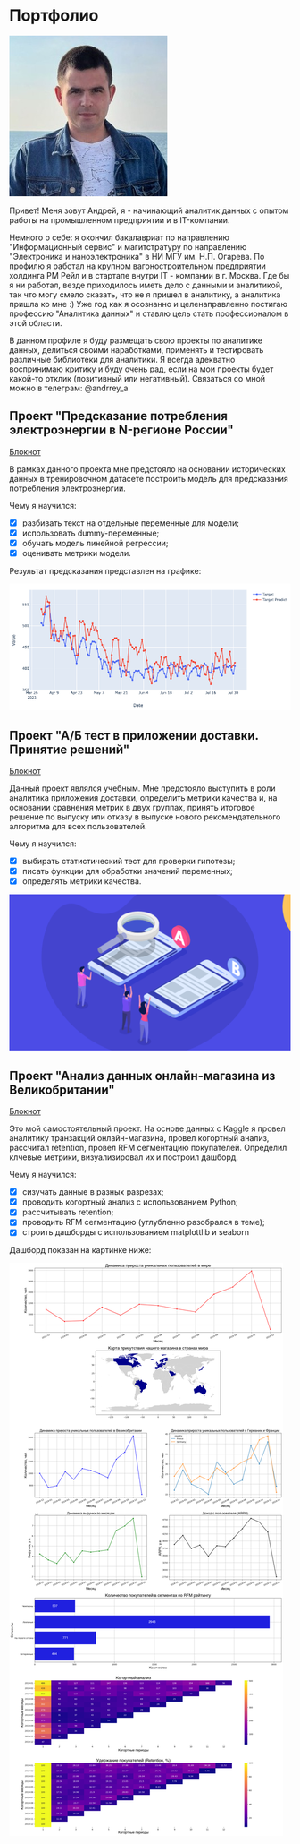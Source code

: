 # Портфолио
![alt text](https://github.com/MadGot/Portfolio/blob/main/images/photo%201.jpg?raw=true)

Привет! 
Меня зовут Андрей, я - начинающий аналитик данных с опытом работы на промышленном предприятии и в IT-компании.

Немного о себе: я окончил бакалавриат по направлению "Информационный сервис" и магитстратуру по направлению "Электроника и наноэлектроника" в НИ МГУ им. Н.П. Огарева.
По профилю я работал на крупном вагоностроительном предприятии холдинга РМ Рейл и в стартапе внутри IT - компании в г. Москва. Где бы я ни работал, везде приходилось иметь дело с данными и аналитикой, так что могу смело сказать, что не я пришел в аналитику, а аналитика пришла ко мне :) Уже год как я осознанно и целенаправленно постигаю профессию "Аналитика данных" и ставлю цель стать профессионалом в этой области.

В данном профиле я буду размещать свою проекты по аналитике данных, делиться своими наработками, применять и тестировать различные библиотеки для аналитики.
Я всегда адекватно воспринимаю критику и буду очень рад, если на мои проекты будет какой-то отклик (позитивный или негативный). 
Связаться со мной можно в телеграм: @andrrey_a

## Проект "Предсказание потребления электроэнергии в N-регионе России"
[Блокнот](https://github.com/MadGot/Portfolio/blob/main/Electricity_prediction/Electricity_in_N_region_final.ipynb "Перейти к блокноту")

В рамках данного проекта мне предстояло на основании исторических данных в тренировочном датасете построить модель для предсказания потребления электроэнергии.

Чему я научился: 
- [x] разбивать текст на отдельные переменные для модели;
- [x] использовать dummy-переменные;
- [x] обучать модель линейной регрессии;
- [x] оценивать метрики модели.

Результат предсказания представлен на графике:

![alt text](https://github.com/MadGot/Portfolio/blob/main/images/Electricity_pred.jpg)

## Проект "А/Б тест в приложении доставки. Принятие решений"
[Блокнот](https://github.com/MadGot/Portfolio/blob/main/AB_test_delivery_app/AB_test_delivery_app.ipynb "Перейти к блокноту")

Данный проект являлся учебным. Мне предстояло выступить в роли аналитика приложения доставки, определить метрики качества и, на основании
сравнения метрик в двух группах, принять итоговое решение по выпуску или отказу в выпуске нового рекомендательного алгоритма для всех
пользователей.

Чему я научился: 
- [x] выбирать статистический тест для проверки гипотезы;
- [x] писать функции для обработки значений переменных;
- [x] определять метрики качества.

![alt text](https://github.com/MadGot/Portfolio/blob/main/images/ab_test.png)

## Проект "Анализ данных онлайн-магазина из Великобритании"
[Блокнот](https://github.com/MadGot/Portfolio/blob/main/UK_retail_analytics/UK_retail_analytics.ipynb "Перейти к блокноту")

Это мой самостоятельный проект. На основе данных с Kaggle я провел аналитику транзакций онлайн-магазина, провел когортный анализ, рассчитал retention, провел RFM сегментацию покупателей. Определил клчевые метрики, визуализировал их и построил дашборд.

Чему я научился: 
- [x] сизучать данные в разных разрезах;
- [x] проводить когортный анализ с использованием Python;
- [x] рассчитывать retention;
- [x] проводить  RFM сегментацию (углубленно разобрался в теме);
- [x] строить дашборды с использованием matplottlib и seaborn 

Дашборд показан на картинке ниже:

![alt text](https://github.com/MadGot/Portfolio/blob/main/images/UK_retail.png)
